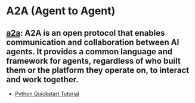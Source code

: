 # **A2A (Agent to Agent)**

## [a2a](https://github.com/google/A2A): A2A is an open protocol that enables communication and collaboration between AI agents. It provides a common language and framework for agents, regardless of who built them or the platform they operate on, to interact and work together.
- [Python Quickstart Tutorial](https://google.github.io/A2A/tutorials/python/1-introduction/)
